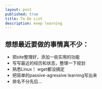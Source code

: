 ```yaml
---
layout: post
published: true
title: To Do List
description: keep learning
---  
```


## 想想最近要做的事情真不少：
* 把site整理好，添加一些实用的功能
* 写写最近的经历和状态，整理一下规划
* 熟悉Linux！ wget都没搞定
* 把简单的passive-agressive learning写出来
* 排名不分先后...